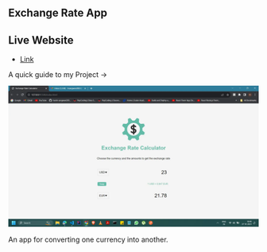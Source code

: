 ## Exchange Rate App

## Live Website

- [Link](https://harsh-sangwan2003.github.io/relaxer-app/)

A quick guide to my Project ->

<img src ="/image.webp">

An app for converting one currency into another.